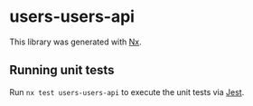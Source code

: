 # users-users-api

This library was generated with [Nx](https://nx.dev).

## Running unit tests

Run `nx test users-users-api` to execute the unit tests via [Jest](https://jestjs.io).
